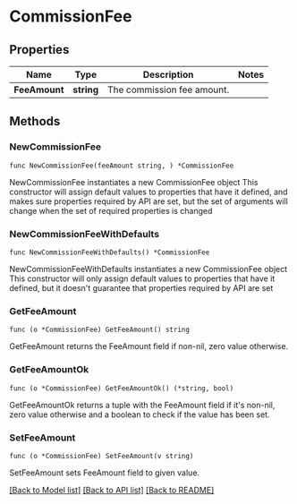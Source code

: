 # CommissionFee

## Properties

Name | Type | Description | Notes
------------ | ------------- | ------------- | -------------
**FeeAmount** | **string** | The commission fee amount. | 

## Methods

### NewCommissionFee

`func NewCommissionFee(feeAmount string, ) *CommissionFee`

NewCommissionFee instantiates a new CommissionFee object
This constructor will assign default values to properties that have it defined,
and makes sure properties required by API are set, but the set of arguments
will change when the set of required properties is changed

### NewCommissionFeeWithDefaults

`func NewCommissionFeeWithDefaults() *CommissionFee`

NewCommissionFeeWithDefaults instantiates a new CommissionFee object
This constructor will only assign default values to properties that have it defined,
but it doesn't guarantee that properties required by API are set

### GetFeeAmount

`func (o *CommissionFee) GetFeeAmount() string`

GetFeeAmount returns the FeeAmount field if non-nil, zero value otherwise.

### GetFeeAmountOk

`func (o *CommissionFee) GetFeeAmountOk() (*string, bool)`

GetFeeAmountOk returns a tuple with the FeeAmount field if it's non-nil, zero value otherwise
and a boolean to check if the value has been set.

### SetFeeAmount

`func (o *CommissionFee) SetFeeAmount(v string)`

SetFeeAmount sets FeeAmount field to given value.



[[Back to Model list]](../README.md#documentation-for-models) [[Back to API list]](../README.md#documentation-for-api-endpoints) [[Back to README]](../README.md)


